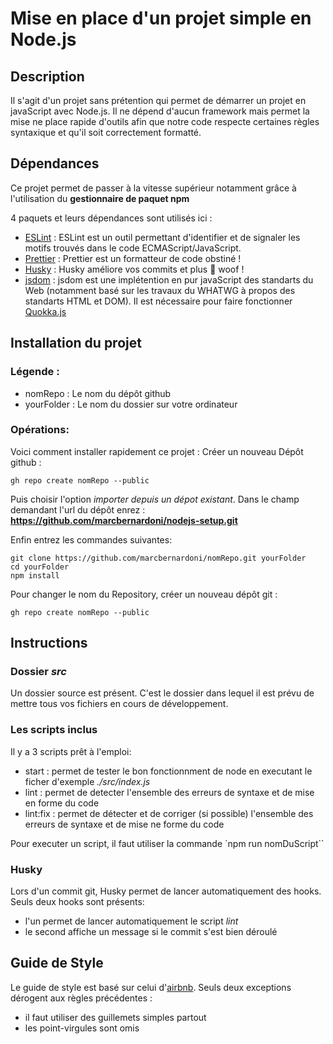 # Mise en place d'un projet simple en Node.js

## Description

Il s'agit d'un projet sans prétention qui permet de démarrer un projet en javaScript avec Node.js. Il ne dépend d'aucun framework mais permet la mise ne place rapide d'outils afin que notre code respecte certaines règles syntaxique et qu'il soit correctement formatté.

## Dépendances

Ce projet permet de passer à la vitesse supérieur notamment grâce à l'utilisation du **gestionnaire de paquet npm**

4 paquets et leurs dépendances sont utilisés ici :

- [ESLint](eslint.org) : ESLint est un outil permettant d'identifier et de signaler les motifs trouvés dans le code ECMAScript/JavaScript.
- [Prettier](prettier.io) : Prettier est un formatteur de code obstiné !
- [Husky](typicode.github.io/husky) : Husky améliore vos commits et plus 🐶 woof !
- [jsdom](github.com/jsdom/jsdom#readme) : jsdom est une implétention en pur javaScript des standarts du Web (notamment basé sur les travaux du WHATWG à propos des standarts HTML et DOM). Il est nécessaire pour faire fonctionner [Quokka.js](github.com/jsdom/jsdom#readme)

## Installation du projet

### Légende : 
- nomRepo : Le nom du dépôt github
- yourFolder : Le nom du dossier sur votre ordinateur

### Opérations:

Voici comment installer rapidement ce projet :
Créer un nouveau Dépôt github :
```
gh repo create nomRepo --public
```

Puis choisir l'option *importer depuis un dépot existant*. Dans le champ demandant l'url du dépôt enrez :
**https://github.com/marcbernardoni/nodejs-setup.git**

Enfin entrez les commandes suivantes:
```
git clone https://github.com/marcbernardoni/nomRepo.git yourFolder
cd yourFolder
npm install
```

Pour changer le nom du Repository, créer un nouveau dépôt git :
```
gh repo create nomRepo --public
```


## Instructions

### Dossier _src_

Un dossier source est présent. C'est le dossier dans lequel il est prévu de mettre tous vos fichiers en cours de développement.

### Les scripts inclus

Il y a 3 scripts prêt à l'emploi:

- start : permet de tester le bon fonctionnment de node en executant le ficher d'exemple _./src/index.js_
- lint : permet de detecter l'ensemble des erreurs de syntaxe et de mise en forme du code
- lint:fix : permet de détecter et de corriger (si possible) l'ensemble des erreurs de syntaxe et de mise ne forme du code

Pour executer un script, il faut utiliser la commande `npm run nomDuScript``

### Husky

Lors d'un commit git, Husky permet de lancer automatiquement des hooks. Seuls deux hooks sont présents:

- l'un permet de lancer automatiquement le script _lint_
- le second affiche un message si le commit s'est bien déroulé

## Guide de Style

Le guide de style est basé sur celui d'[airbnb](https://airbnb.io/javascript/react/).
Seuls deux exceptions dérogent aux règles précédentes :

- il faut utiliser des guillemets simples partout
- les point-virgules sont omis
